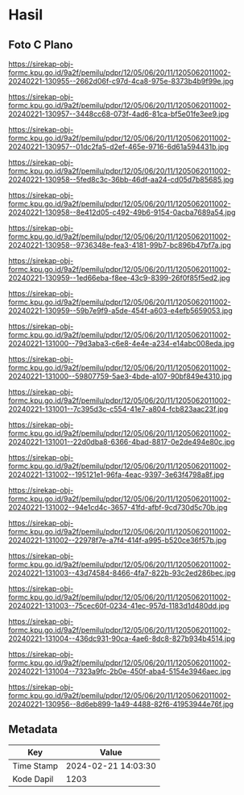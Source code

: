 # Hasil

## Foto C Plano

https://sirekap-obj-formc.kpu.go.id/9a2f/pemilu/pdpr/12/05/06/20/11/1205062011002-20240221-130955--2662d06f-c97d-4ca8-975e-8373b4b9f99e.jpg

https://sirekap-obj-formc.kpu.go.id/9a2f/pemilu/pdpr/12/05/06/20/11/1205062011002-20240221-130957--3448cc68-073f-4ad6-81ca-bf5e01fe3ee9.jpg

https://sirekap-obj-formc.kpu.go.id/9a2f/pemilu/pdpr/12/05/06/20/11/1205062011002-20240221-130957--01dc2fa5-d2ef-465e-9716-6d61a594431b.jpg

https://sirekap-obj-formc.kpu.go.id/9a2f/pemilu/pdpr/12/05/06/20/11/1205062011002-20240221-130958--5fed8c3c-36bb-46df-aa24-cd05d7b85685.jpg

https://sirekap-obj-formc.kpu.go.id/9a2f/pemilu/pdpr/12/05/06/20/11/1205062011002-20240221-130958--8e412d05-c492-49b6-9154-0acba7689a54.jpg

https://sirekap-obj-formc.kpu.go.id/9a2f/pemilu/pdpr/12/05/06/20/11/1205062011002-20240221-130958--9736348e-fea3-4181-99b7-bc896b47bf7a.jpg

https://sirekap-obj-formc.kpu.go.id/9a2f/pemilu/pdpr/12/05/06/20/11/1205062011002-20240221-130959--1ed66eba-f8ee-43c9-8399-26f0f85f5ed2.jpg

https://sirekap-obj-formc.kpu.go.id/9a2f/pemilu/pdpr/12/05/06/20/11/1205062011002-20240221-130959--59b7e9f9-a5de-454f-a603-e4efb5659053.jpg

https://sirekap-obj-formc.kpu.go.id/9a2f/pemilu/pdpr/12/05/06/20/11/1205062011002-20240221-131000--79d3aba3-c6e8-4e4e-a234-e14abc008eda.jpg

https://sirekap-obj-formc.kpu.go.id/9a2f/pemilu/pdpr/12/05/06/20/11/1205062011002-20240221-131000--59807759-5ae3-4bde-a107-90bf849e4310.jpg

https://sirekap-obj-formc.kpu.go.id/9a2f/pemilu/pdpr/12/05/06/20/11/1205062011002-20240221-131001--7c395d3c-c554-41e7-a804-fcb823aac23f.jpg

https://sirekap-obj-formc.kpu.go.id/9a2f/pemilu/pdpr/12/05/06/20/11/1205062011002-20240221-131001--22d0dba8-6366-4bad-8817-0e2de494e80c.jpg

https://sirekap-obj-formc.kpu.go.id/9a2f/pemilu/pdpr/12/05/06/20/11/1205062011002-20240221-131002--195121e1-96fa-4eac-9397-3e63f4798a8f.jpg

https://sirekap-obj-formc.kpu.go.id/9a2f/pemilu/pdpr/12/05/06/20/11/1205062011002-20240221-131002--94e1cd4c-3657-41fd-afbf-9cd730d5c70b.jpg

https://sirekap-obj-formc.kpu.go.id/9a2f/pemilu/pdpr/12/05/06/20/11/1205062011002-20240221-131002--22978f7e-a7f4-414f-a995-b520ce36f57b.jpg

https://sirekap-obj-formc.kpu.go.id/9a2f/pemilu/pdpr/12/05/06/20/11/1205062011002-20240221-131003--43d74584-8466-4fa7-822b-93c2ed286bec.jpg

https://sirekap-obj-formc.kpu.go.id/9a2f/pemilu/pdpr/12/05/06/20/11/1205062011002-20240221-131003--75cec60f-0234-41ec-957d-1183d1d480dd.jpg

https://sirekap-obj-formc.kpu.go.id/9a2f/pemilu/pdpr/12/05/06/20/11/1205062011002-20240221-131004--436dc931-90ca-4ae6-8dc8-827b934b4514.jpg

https://sirekap-obj-formc.kpu.go.id/9a2f/pemilu/pdpr/12/05/06/20/11/1205062011002-20240221-131004--7323a9fc-2b0e-450f-aba4-5154e3946aec.jpg

https://sirekap-obj-formc.kpu.go.id/9a2f/pemilu/pdpr/12/05/06/20/11/1205062011002-20240221-130956--8d6eb899-1a49-4488-82f6-41953944e76f.jpg


## Metadata

| Key        | Value               |
| ---------- | ------------------- |
| Time Stamp | 2024-02-21 14:03:30 |
| Kode Dapil | 1203                |



